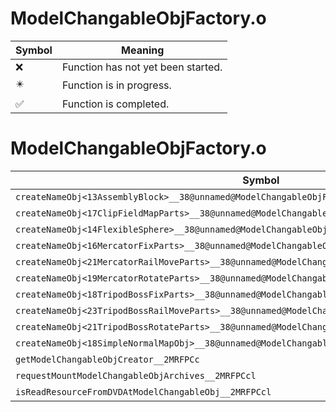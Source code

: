 # ModelChangableObjFactory.o
| Symbol | Meaning 
| ------------- | ------------- 
| :x: | Function has not yet been started. 
| :eight_pointed_black_star: | Function is in progress. 
| :white_check_mark: | Function is completed. 


# ModelChangableObjFactory.o
| Symbol | Decompiled? |
| ------------- | ------------- |
| `createNameObj<13AssemblyBlock>__38@unnamed@ModelChangableObjFactory_cpp@FPCc_P7NameObj` | :x: |
| `createNameObj<17ClipFieldMapParts>__38@unnamed@ModelChangableObjFactory_cpp@FPCc_P7NameObj` | :x: |
| `createNameObj<14FlexibleSphere>__38@unnamed@ModelChangableObjFactory_cpp@FPCc_P7NameObj` | :x: |
| `createNameObj<16MercatorFixParts>__38@unnamed@ModelChangableObjFactory_cpp@FPCc_P7NameObj` | :x: |
| `createNameObj<21MercatorRailMoveParts>__38@unnamed@ModelChangableObjFactory_cpp@FPCc_P7NameObj` | :x: |
| `createNameObj<19MercatorRotateParts>__38@unnamed@ModelChangableObjFactory_cpp@FPCc_P7NameObj` | :x: |
| `createNameObj<18TripodBossFixParts>__38@unnamed@ModelChangableObjFactory_cpp@FPCc_P7NameObj` | :x: |
| `createNameObj<23TripodBossRailMoveParts>__38@unnamed@ModelChangableObjFactory_cpp@FPCc_P7NameObj` | :x: |
| `createNameObj<21TripodBossRotateParts>__38@unnamed@ModelChangableObjFactory_cpp@FPCc_P7NameObj` | :x: |
| `createNameObj<18SimpleNormalMapObj>__38@unnamed@ModelChangableObjFactory_cpp@FPCc_P7NameObj` | :x: |
| `getModelChangableObjCreator__2MRFPCc` | :x: |
| `requestMountModelChangableObjArchives__2MRFPCcl` | :x: |
| `isReadResourceFromDVDAtModelChangableObj__2MRFPCcl` | :x: |
